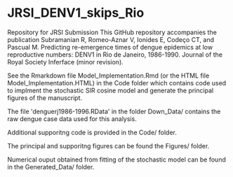 # JRSI_DENV1_skips_Rio
Repository for JRSI Submission
This GitHub repository accompanies the publication Subramanian R, Romeo-Aznar V, Ionides E, Codeço CT, and Pascual M. Predicting re-emergence times of dengue epidemics at low reproductive numbers: DENV1 in Rio de Janeiro, 1986-1990.
Journal of the Royal Society Inferface (minor revision).


See the Rmarkdown file Model_Implementation.Rmd (or the HTML file Model_Implementation.HTML)
in the Code folder which contains code used to implment the stochastic SIR cosine model and generate the principal figures of the manuscript. 

The file 'denguerj1986-1996.RData' in the folder Down_Data/ contains the raw dengue case data used for this analysis.


Additional supporitng code is provided in the Code/ folder. 

The principal and  supporitng figures can be found the Figures/ folder.

Numerical ouput obtained from fitting of the stochastic model can be found in the Generated_Data/ folder.  

